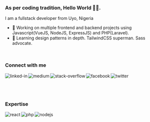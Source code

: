### As per coding tradition, Hello World 👋🏾.
I am a fullstack developer from Uyo, Nigeria
- 🔭 Working on multiple frontend and backend projects using Javascript(VueJS, NodeJS, ExpressJS) and PHP(Laravel).
- 🌱 Learning design patterns in depth. TailwindCSS superman. Sass advocate.
<br>
<h3> Connect with me </h3>
<a href="https://www.linkedin.com/in/TechnicalDee"><img align="left" alt="linked-in" src="https://img.shields.io/badge/linkedin-%230077B5.svg?&style=for-the-badge&logo=linkedin&logoColor=white" /></a>
<a href="https://medium.com/@realedidiong"><img align="left" alt="medium" src="https://img.shields.io/badge/medium-%2312100E.svg?&style=for-the-badge&logo=medium&logoColor=white" /></a>
<a href="https://stackoverflow.com/users/10618710/edidiong-udoh"><img align="left" alt="stack-overflow" src="https://img.shields.io/badge/stack%20overflow-FE7A16?logo=stack-overflow&logoColor=white&style=for-the-badge" /></a>
<a href="https://www.facebook.com/iamedidiong/"><img align="left" alt="facebook" src="https://img.shields.io/badge/facebook-%231877F2.svg?&style=for-the-badge&logo=facebook&logoColor=white" /></a>
<a href="https://twitter.com/TechnicalDee"><img align="left" alt="twitter" src="https://img.shields.io/badge/twitter-%231DA1F2.svg?&style=for-the-badge&logo=twitter&logoColor=white" /></a>
<br>
<br>
<br>
<br>
<h3>Expertise</h3>
<img align="left" alt="react" src="https://img.shields.io/badge/react%20-%2320232a.svg?&style=for-the-badge&logo=react&logoColor=%2361DAFB" />
<img align="left" alt="php" src="https://img.shields.io/badge/php.svg?&style=for-the-badge&logo=PHP&logoColor=%4f5b93" />
<img align="left" alt="nodejs" src="https://img.shields.io/badge/node.js.svg?&style=for-the-badge&logo=node.js&logoColor=white" />
<br>
<br>
